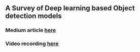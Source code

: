 ## A Survey of Deep learning based Object detection models

  ### Medium article [here](https://kumudabg.medium.com/a-survey-of-deep-learning-based-object-detection-models-d9dd744c5adb)
  ### Video recording [here](https://github.com/KumudaBG/CMPE-297-Special-Topics-Assignments/blob/main/Short%20story%20assignment/ASurveyOfModernDeepLearningBasedObjectDetectors.mp4)

